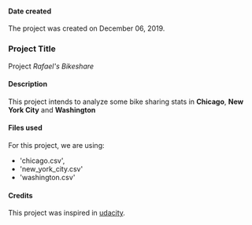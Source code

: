 #### Date created
The project was created on December 06, 2019.

### Project Title
Project *Rafael's Bikeshare*

#### Description
This project intends to analyze some bike sharing stats in **Chicago**, **New York City** and **Washington**

#### Files used
For this project, we are using: 
* 'chicago.csv', 
* 'new_york_city.csv' 
* 'washington.csv'

#### Credits
This project was inspired in [udacity](https://github.com/udacity/pdsnd_github).

